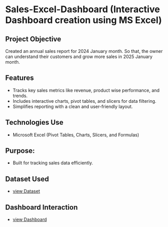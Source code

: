 # Sales-Excel-Dashboard (Interactive Dashboard creation using MS Excel)
## Project Objective
Created an annual sales report for 2024 January month. So that, the owner can understand their customers and grow more sales in 2025 January month. 

## Features
- Tracks key sales metrics like revenue, product wise performance, and trends.
- Includes interactive charts, pivot tables, and slicers for data filtering.
- Simplifies reporting with a clean and user-friendly layout.

## Technologies Use
- Microsoft Excel (Pivot Tables, Charts, Slicers, and Formulas)

## Purpose:
- Built for tracking sales data efficiently.

 ## Dataset Used
- <a href="https://github.com/Akshaya-Akshu/Sales-Excel-Dashboard/blob/main/Sales%20Excel%20Dashboard.xlsx">view Dataset</a>

## Dashboard Interaction
- <a href="https://github.com/Akshaya-Akshu/Sales-Excel-Dashboard/blob/main/IMG%20of%20Sales%20dashboard%20.png">view Dashboard</a>
